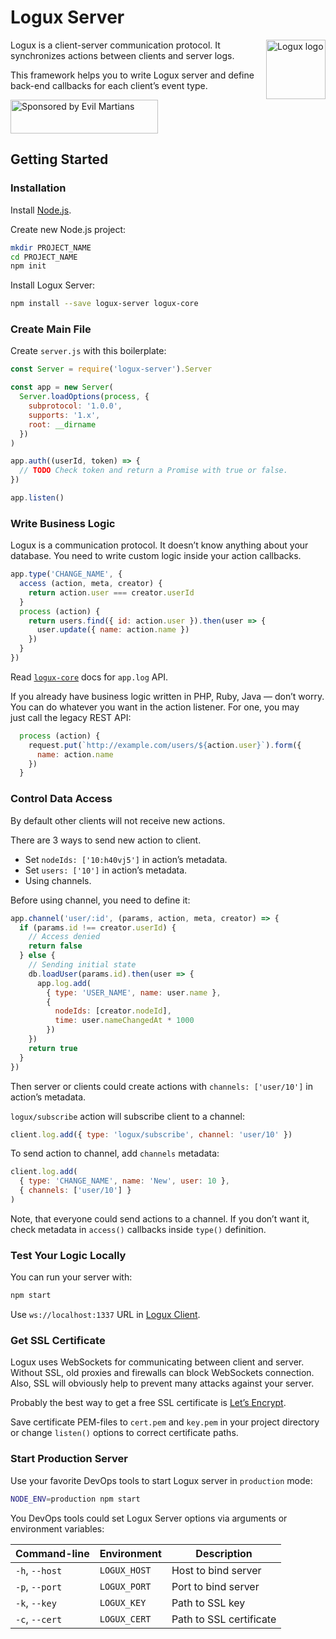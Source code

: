 # Logux Server

<img align="right" width="95" height="95" title="Logux logo"
     src="https://cdn.rawgit.com/logux/logux/master/logo.svg">

Logux is a client-server communication protocol. It synchronizes actions
between clients and server logs.

This framework helps you to write Logux server and define back-end callbacks
for each client’s event type.

<a href="https://evilmartians.com/?utm_source=logux-server">
  <img src="https://evilmartians.com/badges/sponsored-by-evil-martians.svg"
       alt="Sponsored by Evil Martians" width="236" height="54">
</a>


## Getting Started

### Installation

Install [Node.js](https://nodejs.org/en/download/).

Create new Node.js project:

```sh
mkdir PROJECT_NAME
cd PROJECT_NAME
npm init
```

Install Logux Server:

```sh
npm install --save logux-server logux-core
```


### Create Main File

Create `server.js` with this boilerplate:

```js
const Server = require('logux-server').Server

const app = new Server(
  Server.loadOptions(process, {
    subprotocol: '1.0.0',
    supports: '1.x',
    root: __dirname
  })
)

app.auth((userId, token) => {
  // TODO Check token and return a Promise with true or false.
})

app.listen()
```


### Write Business Logic

Logux is a communication protocol. It doesn’t know anything about your database.
You need to write custom logic inside your action callbacks.

```js
app.type('CHANGE_NAME', {
  access (action, meta, creator) {
    return action.user === creator.userId
  }
  process (action) {
    return users.find({ id: action.user }).then(user => {
      user.update({ name: action.name })
    })
  }
})
```

Read [`logux-core`] docs for `app.log` API.

If you already have business logic written in PHP, Ruby, Java — don’t worry.
You can do whatever you want in the action listener.
For one, you may just call the legacy REST API:

```js
  process (action) {
    request.put(`http://example.com/users/${action.user}`).form({
      name: action.name
    })
  }
```

[`logux-core`]: https://github.com/logux/logux-core


### Control Data Access

By default other clients will not receive new actions.

There are 3 ways to send new action to client.

* Set `nodeIds: ['10:h40vj5']` in action’s metadata.
* Set `users: ['10']` in action’s metadata.
* Using channels.

Before using channel, you need to define it:

```js
app.channel('user/:id', (params, action, meta, creator) => {
  if (params.id !== creator.userId) {
    // Access denied
    return false
  } else {
    // Sending initial state
    db.loadUser(params.id).then(user => {
      app.log.add(
        { type: 'USER_NAME', name: user.name },
        {
          nodeIds: [creator.nodeId],
          time: user.nameChangedAt * 1000
        })
    })
    return true
  }
})
```

Then server or clients could create actions with `channels: ['user/10']`
in action’s metadata.

`logux/subscribe` action will subscribe client to a channel:

```js
client.log.add({ type: 'logux/subscribe', channel: 'user/10' })
```

To send action to channel, add `channels` metadata:

```js
client.log.add(
  { type: 'CHANGE_NAME', name: 'New', user: 10 },
  { channels: ['user/10'] }
)
```

Note, that everyone could send actions to a channel. If you don’t want it,
check metadata in `access()` callbacks inside `type()` definition.

### Test Your Logic Locally

You can run your server with:

```sh
npm start
```

Use `ws://localhost:1337` URL in [Logux Client].

[Logux Client]: https://github.com/logux/logux-client


### Get SSL Certificate

Logux uses WebSockets for communicating between client and server.
Without SSL, old proxies and firewalls can block WebSockets connection.
Also, SSL will obviously help to prevent many attacks against your server.

Probably the best way to get a free SSL certificate is [Let’s Encrypt].

Save certificate PEM-files to `cert.pem` and `key.pem` in your project directory
or change `listen()` options to correct certificate paths.

[Let’s Encrypt]: https://letsencrypt.org/


### Start Production Server

Use your favorite DevOps tools to start Logux server in `production` mode:

```sh
NODE_ENV=production npm start
```

You DevOps tools could set Logux Server options via arguments
or environment variables:

Command-line   | Environment  | Description
---------------|--------------|------------------------
`-h`, `--host` | `LOGUX_HOST` | Host to bind server
`-p`, `--port` | `LOGUX_PORT` | Port to bind server
`-k`, `--key`  | `LOGUX_KEY`  | Path to SSL key
`-c`, `--cert` | `LOGUX_CERT` | Path to SSL certificate
